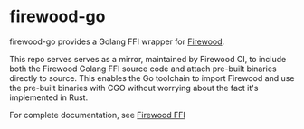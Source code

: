 # firewood-go

firewood-go provides a Golang FFI wrapper for [Firewood](https://github.com/ava-labs/firewood/).

This repo serves serves as a mirror, maintained by Firewood CI, to include both the Firewood Golang FFI source code and attach pre-built binaries directly to source. This enables the Go toolchain to import Firewood and use the pre-built binaries with CGO without worrying about the fact it's implemented in Rust.

For complete documentation, see [Firewood FFI](https://github.com/ava-labs/firewood/tree/main/ffi)





